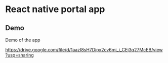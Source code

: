 # React native portal app


## Demo

Demo of the app

https://drive.google.com/file/d/1aazI8sH7Dipx2cv6mi_i_CEj3q27McEB/view?usp=sharing
